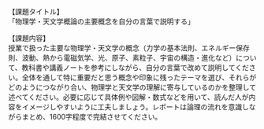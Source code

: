 【課題タイトル】  
「物理学・天文学概論の主要概念を自分の言葉で説明する」

【課題内容】  
授業で扱った主要な物理学・天文学の概念（力学の基本法則、エネルギー保存則、波動、熱から電磁気学、光、原子、素粒子、宇宙の構造・進化など）について、教科書や講義ノートを参考にしながら、自分の言葉で改めて説明してください。全体を通して特に重要だと思う概念や印象に残ったテーマを選び、それらがどのようにつながり合い、物理学と天文学の理解に寄与しているのかを整理して述べてください。必要に応じて具体例や図解・数式などを用いて、読んだ人が内容をイメージしやすいように工夫しましょう。レポートは論理の流れを意識しながらまとめ、1600字程度で完結させてください。
